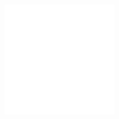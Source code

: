 <!DOCTYPE html>
<html lang="en">

<head>  
  <meta charset="UTF-8">
  <meta name="viewport" content="width=device-width, initial-scale=1.0">
</head>

<body>
  <!-- Featured Image -->
  <div align="center">
    <img src="https://github.com/hetdabhi/hetdabhi/blob/main/Let's%20Code.gif" width="300">
  </div>

</body>

</html>
